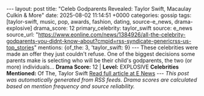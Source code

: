 --- layout: post title: "Celeb Godparents Revealed: Taylor Swift, Macaulay Culkin & More" date: 2025-08-02 11:14:51 +0000 categories: gossip tags: [taylor-swift, music, pop, awards, fashion, dating, source-e_news, drama-explosive] drama_score: 12 primary_celebrity: taylor_swift source: e_news source_url: "https://www.eonline.com/news/1384926/all-the-celebrity-godparents-you-didnt-know-about?cmpid=rss-syndicate-genericrss-us-top_stories" mentions: {of_the: 3, 'taylor_swift: 9} --- These celebrities were made an offer they just couldn't refuse. One of the biggest decisions some parents make is selecting who will be their child's godparents, the two (or more) individuals... **Drama Score:** 12 | **Level:** EXPLOSIVE **Celebrities Mentioned:** Of The, Taylor Swift [Read full article at E News](https://www.eonline.com/news/1384926/all-the-celebrity-godparents-you-didnt-know-about?cmpid=rss-syndicate-genericrss-us-top_stories) --- *This post was automatically generated from RSS feeds. Drama scores are calculated based on mention frequency and source reliability.*